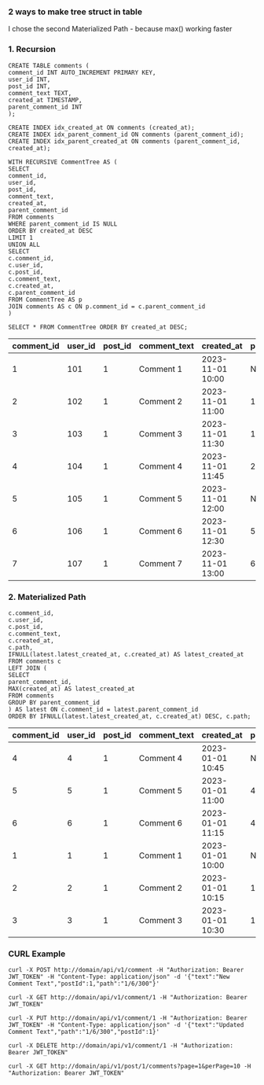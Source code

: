 ### 2 ways to make tree struct in table
I chose the second Materialized Path - because max() working faster

### 1. Recursion
````
CREATE TABLE comments (
comment_id INT AUTO_INCREMENT PRIMARY KEY,
user_id INT,
post_id INT,
comment_text TEXT,
created_at TIMESTAMP,
parent_comment_id INT
);

CREATE INDEX idx_created_at ON comments (created_at);
CREATE INDEX idx_parent_comment_id ON comments (parent_comment_id);
CREATE INDEX idx_parent_created_at ON comments (parent_comment_id, created_at);

WITH RECURSIVE CommentTree AS (
SELECT
comment_id,
user_id,
post_id,
comment_text,
created_at,
parent_comment_id
FROM comments
WHERE parent_comment_id IS NULL
ORDER BY created_at DESC
LIMIT 1
UNION ALL
SELECT
c.comment_id,
c.user_id,
c.post_id,
c.comment_text,
c.created_at,
c.parent_comment_id
FROM CommentTree AS p
JOIN comments AS c ON p.comment_id = c.parent_comment_id
)

SELECT * FROM CommentTree ORDER BY created_at DESC;
````

| comment_id | user_id | post_id | comment_text | created_at         | parent_comment_id |
|------------|---------|---------|--------------|-------------------|-------------------|
| 1          | 101     | 1       | Comment 1    | 2023-11-01 10:00  | NULL              |
| 2          | 102     | 1       | Comment 2    | 2023-11-01 11:00  | 1                 |
| 3          | 103     | 1       | Comment 3    | 2023-11-01 11:30  | 1                 |
| 4          | 104     | 1       | Comment 4    | 2023-11-01 11:45  | 2                 |
| 5          | 105     | 1       | Comment 5    | 2023-11-01 12:00  | NULL              |
| 6          | 106     | 1       | Comment 6    | 2023-11-01 12:30  | 5                 |
| 7          | 107     | 1       | Comment 7    | 2023-11-01 13:00  | 6                 |


### 2. Materialized Path

```SELECT
c.comment_id,
c.user_id,
c.post_id,
c.comment_text,
c.created_at,
c.path,
IFNULL(latest.latest_created_at, c.created_at) AS latest_created_at
FROM comments c
LEFT JOIN (
SELECT
parent_comment_id,
MAX(created_at) AS latest_created_at
FROM comments
GROUP BY parent_comment_id
) AS latest ON c.comment_id = latest.parent_comment_id
ORDER BY IFNULL(latest.latest_created_at, c.created_at) DESC, c.path;
```

| comment_id | user_id | post_id | comment_text | created_at         | parent_comment_id | path    | latest_created_at  |
|------------|---------|---------|--------------|-------------------|-------------------|---------|-------------------|
| 4          | 4       | 1       | Comment 4    | 2023-01-01 10:45  | NULL              | 4       | 2023-01-01 11:15  |
| 5          | 5       | 1       | Comment 5    | 2023-01-01 11:00  | 4                 | 4/5     | 2023-01-01 11:15  |
| 6          | 6       | 1       | Comment 6    | 2023-01-01 11:15  | 4                 | 4/6     | 2023-01-01 11:15  |
| 1          | 1       | 1       | Comment 1    | 2023-01-01 10:00  | NULL              | 1       | 2023-01-01 10:30  |
| 2          | 2       | 1       | Comment 2    | 2023-01-01 10:15  | 1                 | 1/2     | 2023-01-01 10:30  |
| 3          | 3       | 1       | Comment 3    | 2023-01-01 10:30  | 1                 | 1/3     | 2023-01-01 10:30  |

### CURL Example
````curl -X POST http://domain/api/v1/comment -H "Authorization: Bearer JWT_TOKEN" -H "Content-Type: application/json" -d '{"text":"New Comment Text","postId":1,"path":"1/6/300"}'````

````curl -X GET http://domain/api/v1/comment/1 -H "Authorization: Bearer JWT_TOKEN"````

````curl -X PUT http://domain/api/v1/comment/1 -H "Authorization: Bearer JWT_TOKEN" -H "Content-Type: application/json" -d '{"text":"Updated Comment Text","path":"1/6/300","postId":1}'````

````curl -X DELETE http://domain/api/v1/comment/1 -H "Authorization: Bearer JWT_TOKEN"````

````curl -X GET http://domain/api/v1/post/1/comments?page=1&perPage=10 -H "Authorization: Bearer JWT_TOKEN"````